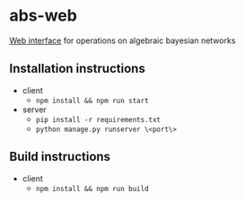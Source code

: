 # abs-web

[Web interface](https://abswebapi.github.io/) for operations on algebraic bayesian networks

## Installation instructions
- client
    - `npm install && npm run start`
- server 
    - `pip install -r requirements.txt`
    - `python manage.py runserver \<port\>`
## Build instructions
- client
    - `npm install && npm run build`